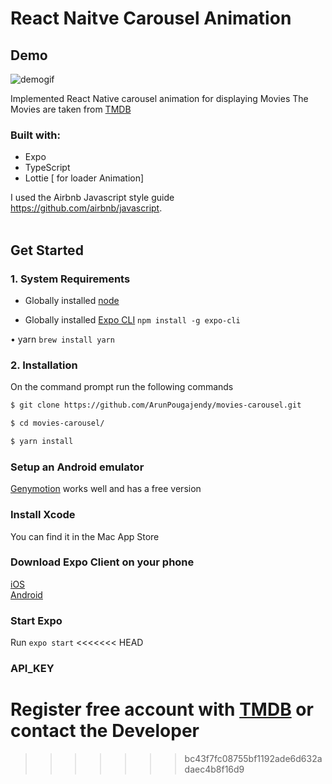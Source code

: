 # React Naitve Carousel Animation

## Demo

![demogif](https://user-images.githubusercontent.com/46255160/99196398-239bb100-27b2-11eb-9f8f-60cb87d97973.gif)

Implemented React Native carousel animation for displaying Movies
The Movies are taken from [TMDB](https://developers.themoviedb.org/)

### Built with:

- Expo
- TypeScript
- Lottie [ for loader Animation]

I used the Airbnb Javascript style guide <https://github.com/airbnb/javascript>. <br> <br>

## Get Started

### 1. System Requirements

- Globally installed [node](https://nodejs.org/en/)

- Globally installed [Expo CLI](https://docs.expo.io/versions/latest/workflow/expo-cli/)
  `npm install -g expo-cli`

• yarn
`brew install yarn`

### 2. Installation

On the command prompt run the following commands

```sh
$ git clone https://github.com/ArunPougajendy/movies-carousel.git

$ cd movies-carousel/

$ yarn install
```

### Setup an Android emulator

[Genymotion](https://www.genymotion.com/download/) works well and has a free version

### Install Xcode

You can find it in the Mac App Store

### Download Expo Client on your phone

[iOS](https://apps.apple.com/us/app/expo-client/id982107779)<br>
[Android](https://play.google.com/store/apps/details?id=host.exp.exponent&hl=en_US)

### Start Expo

Run `expo start`
<<<<<<< HEAD

### API_KEY

Register free account with [TMDB](https://developers.themoviedb.org/) or contact the Developer
=======
>>>>>>> bc43f7fc08755bf1192ade6d632adaec4b8f16d9
